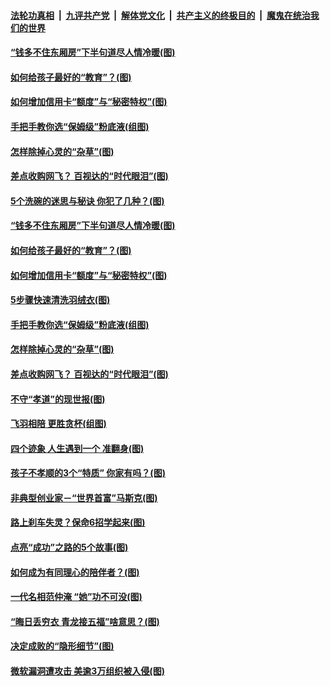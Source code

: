 

####  [法轮功真相](../../../../basic/blob/master/README.md?t=03161901) &nbsp;|&nbsp; [九评共产党](../../../../9ping.md/blob/master/README.md?t=03161901) &nbsp;|&nbsp; [解体党文化](../../../../jtdwh.md/blob/master/README.md?t=03161901)  &nbsp;|&nbsp; [共产主义的终极目的](../../../../gczydzjmd.md/blob/master/README.md?t=03161901) &nbsp;|&nbsp; [魔鬼在统治我们的世界](../../../../mgztzwmdsj.md/blob/master/README.md?t=03161901) 

#### [“钱多不住东厢房”下半句道尽人情冷暖(图)](../pages/p8/965697.md?t=03161901) 

#### [如何给孩子最好的“教育”？(图)](../pages/p8/965273.md?t=03161901) 

#### [如何增加信用卡“额度”与“秘密特权”(图)](../pages/p8/965631.md?t=03161901) 

#### [手把手教你选“保姆级”粉底液(组图)](../pages/p8/961399.md?t=03161901) 

#### [怎样除掉心灵的“杂草”(图)](../pages/p8/965075.md?t=03161901) 

#### [差点收购网飞？ 百视达的“时代眼泪”(图)](../pages/p8/965420.md?t=03161901) 

#### [5个洗碗的迷思与秘诀 你犯了几种？(图)](../pages/p8/965428.md?t=03161901) 

#### [“钱多不住东厢房”下半句道尽人情冷暖(图)](../pages/p8/965697.md?t=03161901) 

#### [如何给孩子最好的“教育”？(图)](../pages/p8/965273.md?t=03161901) 

#### [如何增加信用卡“额度”与“秘密特权”(图)](../pages/p8/965631.md?t=03161901) 

#### [5步骤快速清洗羽绒衣(图)](../pages/p8/965423.md?t=03161901) 

#### [手把手教你选“保姆级”粉底液(组图)](../pages/p8/961399.md?t=03161901) 

#### [怎样除掉心灵的“杂草”(图)](../pages/p8/965075.md?t=03161901) 

#### [差点收购网飞？ 百视达的“时代眼泪”(图)](../pages/p8/965420.md?t=03161901) 

#### [不守“孝道”的现世报(图)](../pages/p8/965286.md?t=03161901) 

#### [飞羽相陪 更胜贪杯(组图)](../pages/p8/965446.md?t=03161901) 

#### [四个迹象 人生遇到一个 准翻身(图)](../pages/p8/965240.md?t=03161901) 

#### [孩子不孝顺的3个“特质” 你家有吗？(图)](../pages/p8/965266.md?t=03161901) 

#### [非典型创业家－“世界首富”马斯克(图)](../pages/p8/965415.md?t=03161901) 

#### [路上刹车失灵？保命6招学起来(图)](../pages/p8/965408.md?t=03161901) 

#### [点亮“成功”之路的5个故事(图)](../pages/p8/965042.md?t=03161901) 

#### [如何成为有同理心的陪伴者？(图)](../pages/p8/965340.md?t=03161901) 

#### [一代名相范仲淹 “她”功不可没(图)](../pages/p8/964529.md?t=03161901) 

#### [“晦日丢穷衣 青龙接五福”啥意思？(图)](../pages/p8/965258.md?t=03161901) 

#### [决定成败的“隐形细节”(图)](../pages/p8/964517.md?t=03161901) 

#### [微软漏洞遭攻击 美逾3万组织被入侵(图)](../pages/p8/965237.md?t=03161901) 

